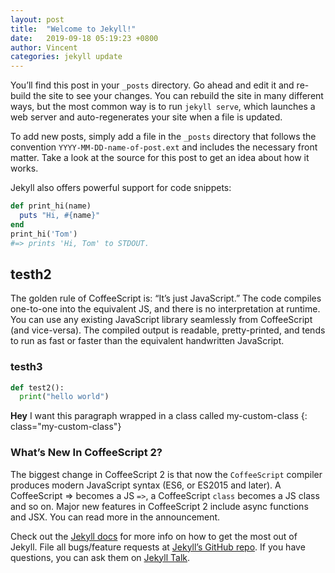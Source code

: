 ```yaml
---
layout: post
title:  "Welcome to Jekyll!"
date:   2019-09-18 05:19:23 +0800
author: Vincent
categories: jekyll update
---
```

You’ll find this post in your `_posts` directory. Go ahead and edit it and re-build the site to see your changes. You can rebuild the site in many different ways, but the most common way is to run `jekyll serve`, which launches a web server and auto-regenerates your site when a file is updated.

To add new posts, simply add a file in the `_posts` directory that follows the convention `YYYY-MM-DD-name-of-post.ext` and includes the necessary front matter. Take a look at the source for this post to get an idea about how it works.

Jekyll also offers powerful support for code snippets:

```ruby
def print_hi(name)
  puts "Hi, #{name}"
end
print_hi('Tom')
#=> prints 'Hi, Tom' to STDOUT.
```


## testh2

The golden rule of CoffeeScript is: “It’s just JavaScript.” The code compiles one-to-one into the equivalent JS, and there is no interpretation at runtime. You can use any existing JavaScript library seamlessly from CoffeeScript (and vice-versa). The compiled output is readable, pretty-printed, and tends to run as fast or faster than the equivalent handwritten JavaScript.

### testh3

```python
def test2():
  print("hello world")
```

**Hey** I want this paragraph wrapped in a class called my-custom-class
{: class="my-custom-class"}

### What’s New In CoffeeScript 2?

The biggest change in CoffeeScript 2 is that now the `CoffeeScript` compiler produces modern JavaScript syntax (ES6, or ES2015 and later). A CoffeeScript => becomes a JS `=>`, a CoffeeScript `class` becomes a JS class and so on. Major new features in CoffeeScript 2 include async functions and JSX. You can read more in the announcement.

Check out the [Jekyll docs][jekyll-docs] for more info on how to get the most out of Jekyll. File all bugs/feature requests at [Jekyll’s GitHub repo][jekyll-gh]. If you have questions, you can ask them on [Jekyll Talk][jekyll-talk].

[jekyll-docs]: https://jekyllrb.com/docs/home
[jekyll-gh]:   https://github.com/jekyll/jekyll
[jekyll-talk]: https://talk.jekyllrb.com/
